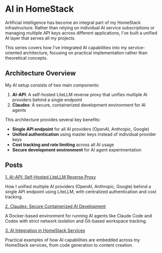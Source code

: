 # AI in HomeStack

Artificial intelligence has become an integral part of my HomeStack infrastructure. Rather than relying on individual AI service subscriptions or managing multiple API keys across different applications, I've built a unified AI layer that serves all my projects.

This series covers how I've integrated AI capabilities into my service-oriented architecture, focusing on practical implementation rather than theoretical concepts.

## Architecture Overview

My AI setup consists of two main components:

1. **AI-API**: A self-hosted LiteLLM reverse proxy that unifies multiple AI providers behind a single endpoint
2. **Claudex**: A secure, containerized development environment for AI agents

This architecture provides several key benefits:
- **Single API endpoint** for all AI providers (OpenAI, Anthropic, Google)
- **Unified authentication** using master keys instead of individual provider keys
- **Cost tracking and rate limiting** across all AI usage
- **Secure development environment** for AI agent experimentation

## Posts

[1. AI-API: Self-Hosted LiteLLM Reverse Proxy](/blog/ai/1-ai-api.md)

How I unified multiple AI providers (OpenAI, Anthropic, Google) behind a single API endpoint using LiteLLM, with centralized authentication and cost tracking.

[2. Claudex: Secure Containerized AI Development](/blog/ai/2-claudex.md)

A Docker-based environment for running AI agents like Claude Code and Codex with strict network isolation and Git-based workspace tracking.

[3. AI Integration in HomeStack Services](/blog/ai/3-integration.md)

Practical examples of how AI capabilities are embedded across my HomeStack services, from code generation to content creation.